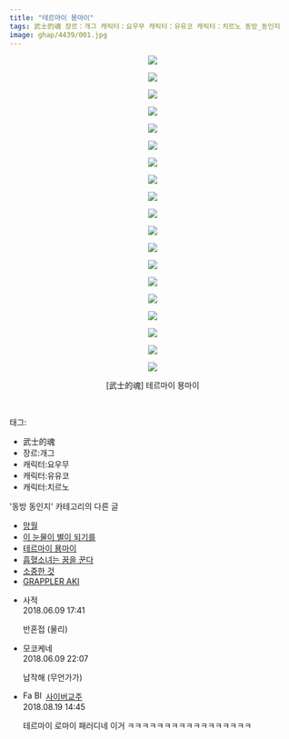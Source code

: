 ```yaml
---
title: "테르마이 묭마이"
tags: 武士的魂 장르：개그 캐릭터：요우무 캐릭터：유유코 캐릭터：치르노 동방_동인지
image: ghap/4439/001.jpg
---
```

<div class="article">
<p style="text-align: center; clear: none; float: none;"><img src="{{ site.nasurl }}/ghap/4439/001.jpg"/></p>
<p style="text-align: center; clear: none; float: none;"><img src="{{ site.nasurl }}/ghap/4439/002.jpg"/></p>
<p style="text-align: center; clear: none; float: none;"><img src="{{ site.nasurl }}/ghap/4439/003.jpg"/></p>
<p style="text-align: center; clear: none; float: none;"><img src="{{ site.nasurl }}/ghap/4439/004.jpg"/></p>
<p style="text-align: center; clear: none; float: none;"><img src="{{ site.nasurl }}/ghap/4439/005.jpg"/></p>
<p style="text-align: center; clear: none; float: none;"><img src="{{ site.nasurl }}/ghap/4439/006.jpg"/></p>
<p style="text-align: center; clear: none; float: none;"><img src="{{ site.nasurl }}/ghap/4439/007.jpg"/></p>
<p style="text-align: center; clear: none; float: none;"><img src="{{ site.nasurl }}/ghap/4439/008.jpg"/></p>
<p style="text-align: center; clear: none; float: none;"><img src="{{ site.nasurl }}/ghap/4439/009.jpg"/></p>
<p style="text-align: center; clear: none; float: none;"><img src="{{ site.nasurl }}/ghap/4439/010.jpg"/></p>
<p style="text-align: center; clear: none; float: none;"><img src="{{ site.nasurl }}/ghap/4439/011.jpg"/></p>
<p style="text-align: center; clear: none; float: none;"><img src="{{ site.nasurl }}/ghap/4439/012.jpg"/></p>
<p style="text-align: center; clear: none; float: none;"><img src="{{ site.nasurl }}/ghap/4439/013.jpg"/></p>
<p style="text-align: center; clear: none; float: none;"><img src="{{ site.nasurl }}/ghap/4439/014.jpg"/></p>
<p style="text-align: center; clear: none; float: none;"><img src="{{ site.nasurl }}/ghap/4439/015.jpg"/></p>
<p style="text-align: center; clear: none; float: none;"><img src="{{ site.nasurl }}/ghap/4439/016.jpg"/></p>
<p style="text-align: center; clear: none; float: none;"><img src="{{ site.nasurl }}/ghap/4439/017.jpg"/></p>
<p style="text-align: center; clear: none; float: none;"><img src="{{ site.nasurl }}/ghap/4439/018.jpg"/></p>
<p style="text-align: center; clear: none; float: none;"><img src="{{ site.nasurl }}/ghap/4439/019.jpg"/></p>
<p style="text-align: center; clear: none; float: none;">[武士的魂] 테르마이 묭마이</p>
<p><br/></p>
</div><div class="tagTrail">
<p>태그: </p>
<ul>
<li>武士的魂</li>
<li>장르:개그</li>
<li>캐릭터:요우무</li>
<li>캐릭터:유유코</li>
<li>캐릭터:치르노</li>
</ul>
</div><div class="another">
<p>'동방 동인지' 카테고리의 다른 글</p>
<ul>
<li><a href="/2018-06-09-ghap_4441">망월</a></li>
<li><a href="/2018-06-09-ghap_4440">이 눈물이 별이 되기를</a></li>
<li><a href="/2018-06-09-ghap_4439">테르마이 묭마이</a></li>
<li><a href="/2018-06-09-ghap_4437">흡혈소녀는 꿈을 꾼다</a></li>
<li><a href="/2018-06-09-ghap_4435">소중한 것</a></li>
<li><a href="/2018-06-09-ghap_4433">GRAPPLER AKI</a></li>
</ul>
</div><div class="cb_module cb_fluid">
<div class="cb_wrt cb_profile">
<div class="comment">
<ul>
<li class="cb_thumb_off" id="comment15268502">
<div class="cb_comment_area">
<div class="cb_info_area">
<div class="cb_section">
<span class="cb_nick_name">사적</span>
</div>
<div class="cb_section">
<span class="cb_date">2018.06.09 17:41 </span>
</div>
</div>
<div class="cb_dsc_comment">
<p class="cb_dsc">
											반혼접 (물리)
										</p>
</div>
</div></li>
<li class="cb_thumb_off" id="comment15268573">
<div class="cb_comment_area">
<div class="cb_info_area">
<div class="cb_section">
<span class="cb_nick_name">모코케네</span>
</div>
<div class="cb_section">
<span class="cb_date">2018.06.09 22:07 </span>
</div>
</div>
<div class="cb_dsc_comment">
<p class="cb_dsc">
											납작해 (무언가가)
										</p>
</div>
</div></li>
<li class="cb_thumb_off" id="comment15312044">
<div class="cb_comment_area">
<div class="cb_info_area">
<div class="cb_section">
<span class="cb_nick_name"><img alt="Favicon of http://c0903yh.tistory.com" height="16" onerror="this.onerror=null;this.parentNode.removeChild(this)" src="http://c0903yh.tistory.com/favicon.ico" width="16"/> <img alt="BlogIcon" height="16" onerror="this.parentNode.removeChild(this)" src="http://c0903yh.tistory.com/index.gif" width="16"/> <a href="http://c0903yh.tistory.com" onclick="return openLinkInNewWindow(this)">사이버교주</a><span class="tistoryProfileLayerTrigger" onclick='TistoryProfile.show(event, this, {"title":"\ubc40\uc2e0\uc758\uad50\uc8fc\uc758 \ubaa8\uc5d0 \uc804\ud30c\uc18c \ubd84\uc810","url":"https:\/\/c0903yh.tistory.com","nickname":"\uc0ac\uc774\ubc84\uad50\uc8fc","items":[]}); return false;'></span></span>
</div>
<div class="cb_section">
<span class="cb_date">2018.08.19 14:45 </span>
</div>
</div>
<div class="cb_dsc_comment">
<p class="cb_dsc">
											테르마이 로마이 패러디네 이거 ㅋㅋㅋㅋㅋㅋㅋㅋㅋㅋㅋㅋㅋㅋㅋㅋㅋ
										</p>
</div>
</div></li>
</ul>
</div>
</div><!-- commentList close -->
</div>